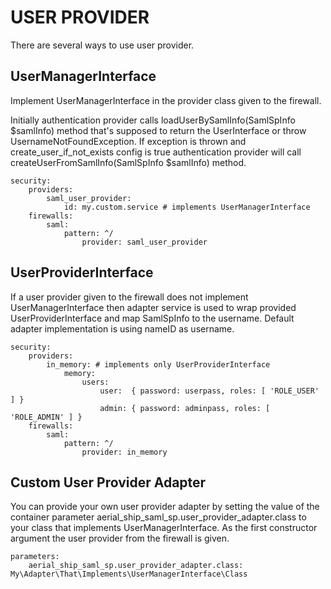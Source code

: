 USER PROVIDER
=============

There are several ways to use user provider.

UserManagerInterface
---------------------

Implement UserManagerInterface in the provider class given to the firewall.

Initially authentication provider calls loadUserBySamlInfo(SamlSpInfo $samlInfo) method that's supposed to
return the UserInterface or throw UsernameNotFoundException. If exception is thrown and create_user_if_not_exists
config is true authentication provider will call createUserFromSamlInfo(SamlSpInfo $samlInfo) method.

    security:
        providers:
            saml_user_provider:
                id: my.custom.service # implements UserManagerInterface
        firewalls:
            saml:
                pattern: ^/
                    provider: saml_user_provider


UserProviderInterface
--------------------
If a user provider given to the firewall does not implement UserManagerInterface then adapter service is used to
wrap provided UserProviderInterface and map SamlSpInfo to the username. Default adapter implementation
is using nameID as username.

    security:
        providers:
            in_memory: # implements only UserProviderInterface
                memory:
                    users:
                        user:  { password: userpass, roles: [ 'ROLE_USER' ] }
                        admin: { password: adminpass, roles: [ 'ROLE_ADMIN' ] }
        firewalls:
            saml:
                pattern: ^/
                    provider: in_memory



Custom User Provider Adapter
----------------------------

You can provide your own user provider adapter by setting the value of the container parameter
aerial_ship_saml_sp.user_provider_adapter.class to your class that implements UserManagerInterface.
As the first constructor argument the user provider from the firewall is given.

    parameters:
        aerial_ship_saml_sp.user_provider_adapter.class: My\Adapter\That\Implements\UserManagerInterface\Class
